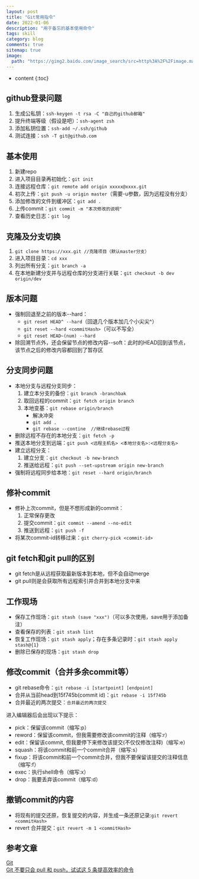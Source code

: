 ```yaml
---
layout: post
title: "Git常用指令"
date: 2022-01-06
description: "用于备忘的基本使用命令"
tags: skill
category: blog
comments: true
sitemap: true
image:
  path: "https://gimg2.baidu.com/image_search/src=http%3A%2F%2Fimage.mamicode.com%2Finfo%2F202005%2F20200524133522897720.png&refer=http%3A%2F%2Fimage.mamicode.com&app=2002&size=f9999,10000&q=a80&n=0&g=0n&fmt=jpeg?sec=1644063578&t=298d4ec632eb53b1e22a8b7c5e2cee6f"
---
```

* content
{:toc}

## github登录问题

1. 生成公私钥：`ssh-keygen -t rsa -C "自己的github邮箱"`
2. 提升终端等级（假设是吧）：`ssh-agent zsh`
3. 添加私钥位置：`ssh-add ~/.ssh/github`
4. 测试连接：`ssh -T git@github.com`

## 基本使用

1. 新建repo
2. 进入项目目录再初始化：`git init`
3. 连接远程仓库：`git remote add origin xxxxx@xxxx.git`
4. 初次上传：`git push -u origin master`（需要-u参数，因为远程没有分支）
5. 添加修改的文件到缓冲区：`git add .`
6. 上传commit：`git commit -m "本次修改的说明"`
7. 查看历史日志：`git log`

## 克隆及分支切换

1. `git clone https://xxx.git //克隆项目（默认master分支）`
2. 进入项目目录：`cd xxx`
3. 列出所有分支：`git branch -a`
4. 在本地新建分支并与远程仓库的分支进行关联：`git checkout -b dev origin/dev`

## 版本问题

* 强制回退至之前的版本--hard：
  * `git reset HEAD^ --hard`（回退几个版本加几个小尖尖^）
  * `git reset --hard <commitHash>`（可以不写全）
  * `git reset HEAD~(num) --hard`
* 除回溯节点外，还会保留节点的修改内容--soft：此时的HEAD回到该节点，该节点之后的修改内容都回到了暂存区

## 分支同步问题

* 本地分支与远程分支同步：
  1. 建立本分支的备份：`git branch -branchbak`
  2. 取回远程的commit：`git fetch origin branch`
  3. 本地变基：`git rebase origin/branch`
      * 解决冲突
      * `git add .`
      * `git rebase --contine  //继续rebase过程`
* 删除远程不存在的本地分支：`git fetch -p`
* 推送本地分支到远端：`git push <远程主机名> <本地分支名>:<远程分支名>`
* 建立远程分支：
  1. 建立分支：`git checkout -b new-branch`
  2. 推送给远程：`git push --set-upstream origin new-branch`
* 强制将远程同步给本地：`git reset --hard origin/branch`

## 修补commit

* 修补上次commit，但是不想形成新的commit：
  1. 正常保存更改
  2. 提交commit：`git commit --amend --no-edit`
  3. 推送到远程：`git push -f`
* 将某次commit-id转移过来：`git cherry-pick <commit-id>`

## git fetch和git pull的区别

* git fetch是从远程获取最新版本到本地，但不会自动merge
* git pull则是会获取所有远程索引并合并到本地分支中来

## 工作现场

* 保存工作现场：`git stash (save "xxx")`（可以多次使用，save用于添加备注）
* 查看保存的列表：`git stash list`
* 恢复工作现场：`git stash apply`；存在多条记录时：`git stash apply stash@{1}`
* 删除已保存的现场：`git stash drop`

## 修改commit（合并多余commit等）

* git rebase命令：`git rebase -i [startpoint] [endpoint]`
* 合并从当前head到15f745b(commit id)：`git rebase -i 15f745b`
* 合并最近的两次提交：`合并最近的两次提交`  
  
进入编辑器后会出现以下提示：

* pick：保留该commit（缩写:p）
* reword：保留该commit，但我需要修改该commit的注释（缩写:r）
* edit：保留该commit, 但我要停下来修改该提交(不仅仅修改注释)（缩写:e）
* squash：将该commit和前一个commit合并（缩写:s）
* fixup：将该commit和前一个commit合并，但我不要保留该提交的注释信息（缩写:f）
* exec：执行shell命令（缩写:x）
* drop：我要丢弃该commit（缩写:d）

## 撤销commit的内容

* 将现有的提交还原，恢复提交的内容，并生成一条还原记录:`git revert <commitHash>`
* revert 合并提交：`git revert -m 1 <commitHash>`

## 参考文章

[Git](https://github.com/zyazhb/Tutorial/blob/master/Git.md)  
[Git 不要只会 pull 和 push，试试这 5 条提高效率的命令](https://mp.weixin.qq.com/s/UwdJJHkH7DQM47VfT82lyw)
